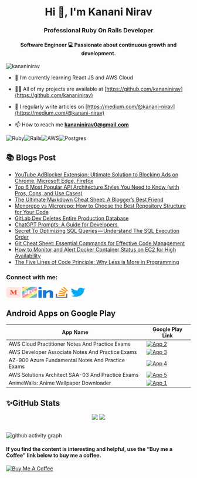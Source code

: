 <h1 align="center">Hi 👋, I'm Kanani Nirav</h1>
<h3 align="center">Professional Ruby On Rails Developer</h3>
<h4 align="center">Software Engineer 💻 Passionate about continuous growth and development.</h4>

<p align="left"> <img src="https://komarev.com/ghpvc/?username=kananinirav&label=Profile%20views&color=0e75b6&style=flat" alt="kananinirav" /> </p>

- 🌱 I’m currently learning React JS and AWS Cloud

- 👨‍💻 All of my projects are available at [https://github.com/kananinirav](https://github.com/kananinirav)

- 📝 I regularly write articles on [https://medium.com/@kanani-nirav](https://medium.com/@kanani-nirav)

- 📫 How to reach me **kananinirav0@gmail.com**

<p><img align="left" src="https://img.shields.io/badge/ruby-%23CC342D.svg?style=for-the-badge&logo=ruby&logoColor=white" alt="Ruby" /></p>

<p><img align="left" src="https://img.shields.io/badge/rails-%23CC0000.svg?style=for-the-badge&logo=ruby-on-rails&logoColor=white" alt="Rails" /></p>

<p><img align="left" src="https://img.shields.io/badge/AWS-%23FF9900.svg?style=for-the-badge&logo=amazon-aws&logoColor=white" alt="AWS" /></p>

<p><img src="https://img.shields.io/badge/postgres-%23316192.svg?style=for-the-badge&logo=postgresql&logoColor=white" alt="Postgres" /></p>

## 📚 Blogs Post
<!-- BLOG-POST-LIST:START -->
- [YouTube AdBlocker Extension: Ultimate Solution to Blocking Ads on Chrome, Microsoft Edge, Firefox](https://medium.com/@kanani-nirav/youtube-adblocker-extension-ultimate-solution-to-blocking-ads-on-chrome-microsoft-edge-firefox-6ab5567a9a93?source=rss-9ad7dce5400b------2)
- [Top 6 Most Popular API Architecture Styles You Need to Know &lpar;with Pros, Cons, and Use Cases&rpar;](https://blog.devgenius.io/top-6-most-popular-api-architecture-styles-you-need-to-know-with-pros-cons-and-use-cases-be6f7991df24?source=rss-9ad7dce5400b------2)
- [The Ultimate Markdown Cheat Sheet: A Blogger’s Best Friend](https://medium.com/@kanani-nirav/the-ultimate-markdown-cheat-sheet-a-bloggers-best-friend-e8d0c2594dcc?source=rss-9ad7dce5400b------2)
- [Monorepo vs Microrepo: How to Choose the Best Repository Structure for Your Code](https://blog.devgenius.io/monorepo-vs-microrepo-how-to-choose-the-best-repository-structure-for-your-code-6a85ff14390?source=rss-9ad7dce5400b------2)
- [GitLab Dev Deletes Entire Production Database](https://medium.com/@kanani-nirav/gitlab-dev-deletes-entire-production-database-719756f4a2ce?source=rss-9ad7dce5400b------2)
- [ChatGPT Prompts: A Guide for Developers ‍](https://medium.com/@kanani-nirav/chatgpt-prompts-a-guide-for-developers-367178e83573?source=rss-9ad7dce5400b------2)
- [Secret To Optimizing SQL Queries — Understand The SQL Execution Order](https://blog.devgenius.io/secret-to-optimizing-sql-queries-understand-the-sql-execution-order-afda6788e537?source=rss-9ad7dce5400b------2)
- [Git Cheat Sheet: Essential Commands for Effective Code Management](https://blog.devgenius.io/git-cheat-sheet-essential-commands-for-effective-code-management-82ce06f3e70b?source=rss-9ad7dce5400b------2)
- [How to Monitor and Alert Docker Container Status on EC2 for High Availability](https://medium.com/cloud-native-daily/how-to-monitor-and-alert-docker-container-status-on-ec2-for-high-availability-475b0b65e04?source=rss-9ad7dce5400b------2)
- [The Five Lines of Code Principle: Why Less is More in Programming](https://medium.com/@kanani-nirav/the-five-lines-of-code-principle-why-less-is-more-in-programming-12ff4446205?source=rss-9ad7dce5400b------2)
<!-- BLOG-POST-LIST:END -->

<h3 align="left">Connect with me:</h3>
<p align="left">
<a href="https://medium.com/@kanani-nirav" target="blank"><img align="center" src="./icons/medium.svg" alt="@kanani-nirav" height="30" width="40" /></a>
<a href="https://dev.to/kanani_nirav" target="blank"><img align="center" src="./icons/devto.svg" alt="kanani_nirav" height="30" width="40" /></a>
<a href="https://linkedin.com/in/nirav-kanani" target="blank"><img align="center" src="./icons/linked-in-alt.svg" alt="nirav-kanani" height="30" width="40" /></a>
<a href="https://stackoverflow.com/users/12288988/nirav-kanani" target="blank"><img align="center" src="./icons/stack-overflow.svg" alt="nirav-kanani" height="30" width="40" /></a>
<a href="https://twitter.com/kananinirav1" target="blank"><img align="center" src="./icons/twitter.svg" alt="kananinirav1" height="30" width="40" /></a>
</p>

## Android Apps on Google Play

| App Name                                          | Google Play Link                                                                                                                                                                                                     |
| ------------------------------------------------- | -------------------------------------------------------------------------------------------------------------------------------------------------------------------------------------------------------------------- |
| AWS Cloud Practitioner Notes And Practice Exams   | <a href="https://play.google.com/store/apps/details?id=com.awsshortnotes"><img src="https://play.google.com/intl/en_us/badges/images/generic/en_badge_web_generic.png" alt="App 2" width="140"></a>                  |
| AWS Developer Associate Notes And Practice Exams  | <a href="https://play.google.com/store/apps/details?id=com.awsdeveloperassociate"><img src="https://play.google.com/intl/en_us/badges/images/generic/en_badge_web_generic.png" alt="App 3" width="140"></a>          |
| AZ-900 Azure Fundamental Notes And Practice Exams | <a href="https://play.google.com/store/apps/details?id=com.azurefundamentals"><img src="https://play.google.com/intl/en_us/badges/images/generic/en_badge_web_generic.png" alt="App 4" width="140"></a>              |
| AWS Solutions Architect SAA-03 And Practice Exams | <a href="https://play.google.com/store/apps/details?id=com.awssolutionsarchitectassociate"><img src="https://play.google.com/intl/en_us/badges/images/generic/en_badge_web_generic.png" alt="App 5" width="140"></a> |
| AnimeWalls: Anime Wallpaper Downloader            | <a href="https://play.google.com/store/apps/details?id=com.anime_wallpaper.nk"><img src="https://play.google.com/intl/en_us/badges/images/generic/en_badge_web_generic.png" alt="App 1" width="140"></a>             |

## ✨GitHub Stats

<div align="center">
  <img width="48%" src="https://github-readme-stats.vercel.app/api?username=kananinirav&show_icons=true&theme=tokyonight" />
  <img width="48%" src="https://github-readme-streak-stats.herokuapp.com/?user=kananinirav&theme=tokyonight" />
</div>

<br/>

![github activity graph](https://github-readme-activity-graph.vercel.app/graph?username=kananinirav&theme=nord)

#### If you find the content is interesting and helpful, use the “Buy me a Coffee” link below to buy me a coffee.
<a href="https://www.buymeacoffee.com/kananinirav" target="_blank"><img src="https://cdn.buymeacoffee.com/buttons/default-orange.png" alt="Buy Me A Coffee" height="41" width="174"></a>
